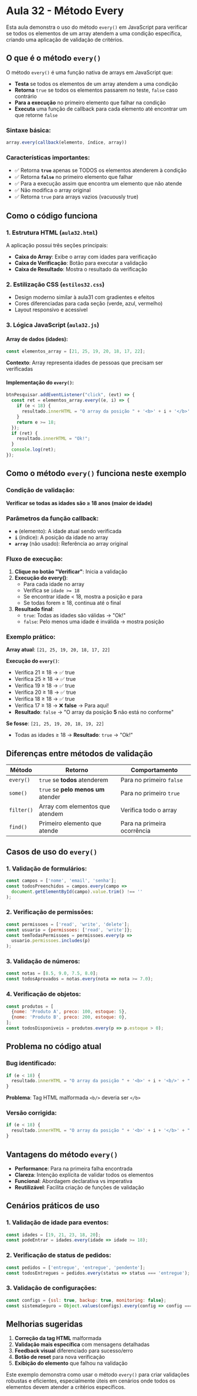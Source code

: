 # Aula 32 - Método Every

Esta aula demonstra o uso do método `every()` em JavaScript para verificar se todos os elementos de um array atendem a uma condição específica, criando uma aplicação de validação de critérios.

## O que é o método `every()`

O método `every()` é uma função nativa de arrays em JavaScript que:
- **Testa** se todos os elementos de um array atendem a uma condição
- **Retorna** `true` se todos os elementos passarem no teste, `false` caso contrário
- **Para a execução** no primeiro elemento que falhar na condição
- **Executa** uma função de callback para cada elemento até encontrar um que retorne `false`

### Sintaxe básica:
```javascript
array.every(callback(elemento, índice, array))
```

### Características importantes:
- ✅ Retorna **`true`** apenas se TODOS os elementos atenderem à condição
- ✅ Retorna **`false`** no primeiro elemento que falhar
- ✅ Para a execução assim que encontra um elemento que não atende
- ✅ Não modifica o array original
- ✅ Retorna `true` para arrays vazios (vacuously true)

## Como o código funciona

### 1. Estrutura HTML (`aula32.html`)
A aplicação possui três seções principais:
- **Caixa do Array**: Exibe o array com idades para verificação
- **Caixa de Verificação**: Botão para executar a validação
- **Caixa de Resultado**: Mostra o resultado da verificação

### 2. Estilização CSS (`estilos32.css`)
- Design moderno similar à aula31 com gradientes e efeitos
- Cores diferenciadas para cada seção (verde, azul, vermelho)
- Layout responsivo e acessível

### 3. Lógica JavaScript (`aula32.js`)

#### Array de dados (idades):
```javascript
const elementos_array = [21, 25, 19, 20, 18, 17, 22];
```
**Contexto**: Array representa idades de pessoas que precisam ser verificadas

#### Implementação do `every()`:
```javascript
btnPesquisar.addEventListener("click", (evt) => {
  const ret = elementos_array.every((e, i) => {
    if (e < 18) {
      resultado.innerHTML = "O array da posição " + '<b>' + i + '</b>' + " não está no conforme";
    }
    return e >= 18;
  });
  if (ret) {
    resultado.innerHTML = "Ok!";
  }
  console.log(ret);
});
```

## Como o método `every()` funciona neste exemplo

### Condição de validação:
**Verificar se todas as idades são ≥ 18 anos (maior de idade)**

### Parâmetros da função callback:
- **`e`** (elemento): A idade atual sendo verificada
- **`i`** (índice): A posição da idade no array
- **`array`** (não usado): Referência ao array original

### Fluxo de execução:
1. **Clique no botão "Verificar"**: Inicia a validação
2. **Execução do every()**: 
   - Para cada idade no array
   - Verifica se `idade >= 18`
   - Se encontrar idade < 18, mostra a posição e para
   - Se todas forem ≥ 18, continua até o final
3. **Resultado final**:
   - `true`: Todas as idades são válidas → "Ok!"
   - `false`: Pelo menos uma idade é inválida → mostra posição

### Exemplo prático:

**Array atual**: `[21, 25, 19, 20, 18, 17, 22]`

**Execução do `every()`**:
- Verifica 21 ≥ 18 → ✅ true
- Verifica 25 ≥ 18 → ✅ true  
- Verifica 19 ≥ 18 → ✅ true
- Verifica 20 ≥ 18 → ✅ true
- Verifica 18 ≥ 18 → ✅ true
- Verifica 17 ≥ 18 → ❌ **false** → Para aqui!
- **Resultado**: `false` → "O array da posição **5** não está no conforme"

**Se fosse**: `[21, 25, 19, 20, 18, 19, 22]`
- Todas as idades ≥ 18 → **Resultado**: `true` → "Ok!"

## Diferenças entre métodos de validação

| Método | Retorno | Comportamento |
|--------|---------|---------------|
| `every()` | `true` se **todos** atenderem | Para no primeiro `false` |
| `some()` | `true` se **pelo menos um** atender | Para no primeiro `true` |
| `filter()` | Array com elementos que atendem | Verifica todo o array |
| `find()` | Primeiro elemento que atende | Para na primeira ocorrência |

## Casos de uso do `every()`

### 1. Validação de formulários:
```javascript
const campos = ['nome', 'email', 'senha'];
const todosPreenchidos = campos.every(campo => 
  document.getElementById(campo).value.trim() !== ''
);
```

### 2. Verificação de permissões:
```javascript
const permissoes = ['read', 'write', 'delete'];
const usuario = {permissoes: ['read', 'write']};
const temTodasPermissoes = permissoes.every(p => 
  usuario.permissoes.includes(p)
);
```

### 3. Validação de números:
```javascript
const notas = [8.5, 9.0, 7.5, 8.0];
const todosAprovados = notas.every(nota => nota >= 7.0);
```

### 4. Verificação de objetos:
```javascript
const produtos = [
  {nome: 'Produto A', preco: 100, estoque: 5},
  {nome: 'Produto B', preco: 200, estoque: 0},
];
const todosDisponiveis = produtos.every(p => p.estoque > 0);
```

## Problema no código atual

### Bug identificado:
```javascript
if (e < 18) {
  resultado.innerHTML = "O array da posição " + '<b>' + i + '<b/>' + " não está no conforme";
}
```

**Problema**: Tag HTML malformada `<b/>` deveria ser `</b>`

### Versão corrigida:
```javascript
if (e < 18) {
  resultado.innerHTML = "O array da posição " + '<b>' + i + '</b>' + " não está conforme";
}
```

## Vantagens do método `every()`

- **Performance**: Para na primeira falha encontrada
- **Clareza**: Intenção explícita de validar todos os elementos
- **Funcional**: Abordagem declarativa vs imperativa
- **Reutilizável**: Facilita criação de funções de validação

## Cenários práticos de uso

### 1. **Validação de idade para eventos**:
```javascript
const idades = [19, 21, 23, 18, 20];
const podeEntrar = idades.every(idade => idade >= 18);
```

### 2. **Verificação de status de pedidos**:
```javascript
const pedidos = ['entregue', 'entregue', 'pendente'];
const todosEntregues = pedidos.every(status => status === 'entregue');
```

### 3. **Validação de configurações**:
```javascript
const configs = {ssl: true, backup: true, monitoring: false};
const sistemaSeguro = Object.values(configs).every(config => config === true);
```

## Melhorias sugeridas

1. **Correção da tag HTML** malformada
2. **Validação mais específica** com mensagens detalhadas
3. **Feedback visual** diferenciado para sucesso/erro
4. **Botão de reset** para nova verificação
5. **Exibição do elemento** que falhou na validação

Este exemplo demonstra como usar o método `every()` para criar validações robustas e eficientes, especialmente úteis em cenários onde todos os elementos devem atender a critérios específicos.
